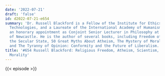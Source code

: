 ```yaml
---
date: '2022-07-21'
draft: 'false'
id: d2022-07-21-e654
summary: 'Dr. Russell Blackford is a Fellow of the Institute for Ethics and Emerging
  Technologies, and a Laureate of the International Academy of Humanism. He holds
  an honorary appointment as Conjoint Senior Lecturer in Philosophy at the University
  of Newcastle. He is the author of several books, including Freedom of Religion and
  the Secular State, 50 Great Myths About Atheism, The Mystery of Moral Authority,
  and The Tyranny of Opinion: Conformity and the Future of Liberalism.'
title: '#654 Russell Blackford: Religious Freedom, Atheism, Scientism, Nihilism, and
  Morality'
---
```

{{< episode >}}
